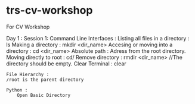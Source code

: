 # trs-cv-workshop
For CV Workshop

Day 1 :
Session 1:
    Command Line Interfaces :
        Listing all files in a directory : ls
        Making a directory : mkdir <mkdir> <dir_name>
        Accesing or moving into a directory : cd <dir_name>
        Absolute path :
            Adress from the root directory.
            Moving directly to root : cd/
            Remove directory : rmdir <dir_name> //The directory should be empty.
        Clear Terminal : clear

    File Hierarchy :
    /root is the parent directory

    Python :
        Open Basic Directory
